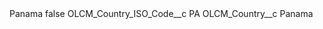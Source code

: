 <?xml version="1.0" encoding="UTF-8"?>
<CustomMetadata xmlns="http://soap.sforce.com/2006/04/metadata" xmlns:xsi="http://www.w3.org/2001/XMLSchema-instance" xmlns:xsd="http://www.w3.org/2001/XMLSchema">
    <label>Panama</label>
    <protected>false</protected>
    <values>
        <field>OLCM_Country_ISO_Code__c</field>
        <value xsi:type="xsd:string">PA</value>
    </values>
    <values>
        <field>OLCM_Country__c</field>
        <value xsi:type="xsd:string">Panama</value>
    </values>
</CustomMetadata>
